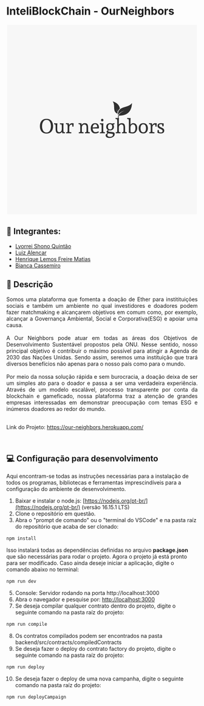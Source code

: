 # InteliBlockChain - OurNeighbors

<p align="center">
<img src= "https://github.com/lyorrei/inteli_blockchain_hackaton/blob/main/src/assets/images/logo.jpeg" border="0"></img>
</p>

## 🚀 Integrantes:
 - <a href="https://www.linkedin.com/in/lyorreisquintao/">Lyorrei Shono Quintão</a>
 - <a href="https://www.linkedin.com/in/luiz-k-alencar/">Luiz Alencar</a>
 - <a href="https://www.linkedin.com/in/henriquelfmatias/">Henrique Lemos Freire Matias</a>
 - <a href="https://www.linkedin.com/in/bianca-cassemiro/">Bianca Cassemiro</a>


## 📝 Descrição 
<p align="justify"> Somos uma plataforma que fomenta a doação de Ether para institituições sociais e também um ambiente no qual investidores e doadores podem fazer matchmaking e alcançarem objetivos em comum como, por exemplo, alcançar a Governança Ambiental, Social e Corporativa(ESG) e apoiar uma causa.
<br><br>
A Our Neighbors pode atuar em todas as áreas dos Objetivos de Desenvolvimento Sustentável propostos pela ONU. Nesse sentido, nosso principal objetivo é contribuir o máximo possível para atingir a Agenda de 2030 das Nações Unidas. Sendo assim, seremos uma instituição que trará diversos benefícios não apenas para o nosso país como para o mundo.
<br><br>
Por meio da nossa solução rápida e sem burocracia, a doação deixa de ser um simples ato para o doador e passa a ser uma verdadeira experiência. Através de um modelo escalável, processo transparente por conta da blockchain e gameficado, nossa plataforma traz a atenção de grandes empresas interessadas em demonstrar preocupação com temas ESG e inúmeros doadores ao redor do mundo.
<br>
<br>
<p>Link do Projeto: <a href="https://our-neighbors.herokuapp.com/">https://our-neighbors.herokuapp.com/</a></p>
<br>

## 💻 Configuração para desenvolvimento

Aqui encontram-se todas as instruções necessárias para a instalação de todos os programas, bibliotecas e ferramentas imprescindíveis para a configuração do ambiente de desenvolvimento.

1. Baixar e instalar o node.js:  [https://nodejs.org/pt-br/](https://nodejs.org/pt-br/) (versão 16.15.1 LTS)
2. Clone o repositório em questão.
3. Abra o "prompt de comando" ou o "terminal do VSCode" e na pasta raíz do repositório que acaba de ser clonado:

```sh
npm install
```

Isso instalará todas as dependências definidas no arquivo <b>package.json</b> que são necessárias para rodar o projeto. Agora o projeto já está pronto para ser modificado. Caso ainda deseje iniciar a aplicação, digite o comando abaixo no terminal:

```sh
npm run dev
```
5. Console: Servidor rodando na porta http://localhost:3000
6. Abra o navegador e pesquise por: <a href="http://localhost:3000" targer="_black">http://localhost:3000</a>
7. Se deseja compilar qualquer contrato dentro do projeto, digite o seguinte comando na pasta raíz do projeto:
```sh
npm run compile
```
8. Os contratos compilados podem ser encontrados na pasta backend/src/contracts/compiledContracts
9. Se deseja fazer o deploy do contrato factory do projeto, digite o seguinte comando na pasta raíz do projeto:
```sh
npm run deploy
```
10. Se deseja fazer o deploy de uma nova campanha, digite o seguinte comando na pasta raíz do projeto:
```sh
npm run deployCampaign
```
